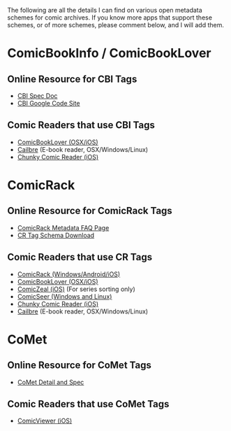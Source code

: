 The following are all the details I can find on various open metadata schemes for comic archives.  If you know more apps that support these schemes, or of more schemes, please comment below, and I will add them.


# **ComicBookInfo / ComicBookLover** #

## Online Resource for CBI Tags ##

  * [CBI Spec Doc](https://docs.google.com/document/pub?id=1Tu9eoPWc_8SPgxx5J4-6mEaaRWLLv-bEA8i_jcIe3IE)
  * [CBI Google Code Site](http://code.google.com/p/comicbookinfo/)

## Comic Readers that use CBI Tags ##
  * [ComicBookLover (OSX/iOS)](http://www.bitcartel.com/comicbooklover/)
  * [Cailbre](http://calibre-ebook.com/) (E-book reader, OSX/Windows/Linux)
  * [Chunky Comic Reader  (iOS)](http://chunkyreader.com/)

# **ComicRack** #
## Online Resource for ComicRack Tags ##
  * [ComicRack Metadata FAQ Page](http://comicrack.cyolito.com/faqs/7-how-is-ecomic-meta-data-handled)
  * [CR Tag Schema Download](http://comicrack.cyolito.com/downloads/ComicRack/Support-Files/ComicInfoSchema.zip/)

## Comic Readers that use CR Tags ##
  * [ComicRack (Windows/Android/iOS)](http://comicrack.cyolito.com/)
  * [ComicBookLover (OSX/iOS)](http://www.bitcartel.com/comicbooklover/)
  * [ComicZeal (iOS)](http://www.bitolithic.com/comic-zeal/) (For series sorting only)
  * [ComicSeer  (Windows and Linux)](http://www.xylasoft.com/comicseer/)
  * [Chunky Comic Reader  (iOS)](http://chunkyreader.com/)
  * [Cailbre](http://calibre-ebook.com/) (E-book reader, OSX/Windows/Linux)

# **CoMet** #
## Online Resource for CoMet Tags ##

  * [CoMet Detail and Spec](http://www.denvog.com/comet/)

## Comic Readers that use CoMet Tags ##
  * [ComicViewer (iOS) ](http://www.denvog.com/apps/comic-viewer/)